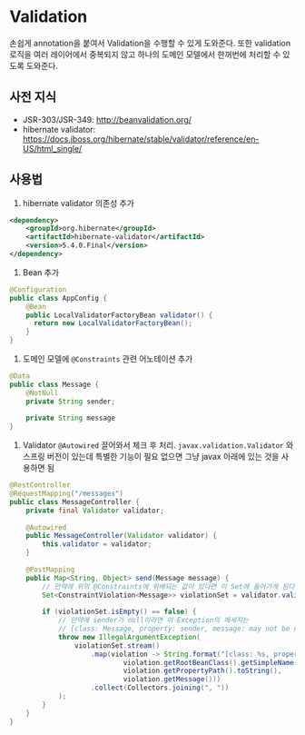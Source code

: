 # Validation

손쉽게 annotation을 붙여서 Validation을 수행할 수 있게 도와준다. 또한 validation 로직을 여러 레이어에서 중복되지 않고 하나의 도메인 모델에서 한꺼번에 처리할 수 있도록 도와준다.

## 사전 지식

- JSR-303/JSR-349: http://beanvalidation.org/
- hibernate validator: https://docs.jboss.org/hibernate/stable/validator/reference/en-US/html_single/

## 사용법

1. hibernate validator 의존성 추가
``` xml
<dependency>
    <groupId>org.hibernate</groupId>
    <artifactId>hibernate-validator</artifactId>
    <version>5.4.0.Final</version>
</dependency>
```
1. Bean 추가
``` java
@Configuration
public class AppConfig {
    @Bean
    public LocalValidatorFactoryBean validator() {
      return new LocalValidatorFactoryBean();
    }
}
```
1. 도메인 모델에 `@Constraints` 관련 어노테이션 추가
``` java
@Data
public class Message {
    @NotNull
    private String sender;
    
    private String message
}
```
1. Validator `@Autowired` 끌어와서 체크 후 처리. `javax.validation.Validator` 와 스프링 버전이 있는데 특별한 기능이 필요 없으면 그냥 javax 아래에 있는 것을 사용하면 됨
``` java
@RestController
@RequestMapping("/messages")
public class MessageController {
    private final Validator validator;
    
    @Autowired
    public MessageController(Validator validator) {
        this.validator = validator;
    }
    
    @PostMapping
    public Map<String, Object> send(Message message) {
        // 만약에 위의 @Constraints에 위배되는 값이 있다면 이 Set에 들어가게 된다
        Set<ConstraintViolation<Message>> violationSet = validator.validate(message);
        
        if (violationSet.isEmpty() == false) {
            // 만약에 sender가 null이라면 이 Exception의 메세지는 
            // [class: Message, property: sender, message: may not be null]
            throw new IllegalArgumentException(
                violationSet.stream()
                    .map(violation -> String.format("[class: %s, property: %s, message: %s]",
                            violation.getRootBeanClass().getSimpleName(),
                            violation.getPropertyPath().toString(),
                            violation.getMessage()))
                    .collect(Collectors.joining(", "))
            );
        }
    }
}
```